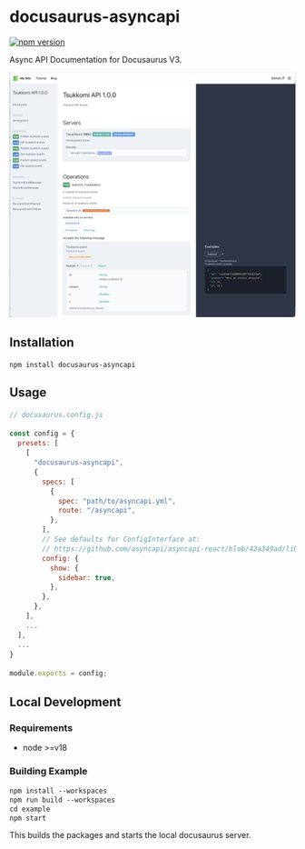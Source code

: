 # docusaurus-asyncapi

[![npm version](https://badge.fury.io/js/docusaurus-asyncapi.svg)](https://badge.fury.io/js/docusaurus-asyncapi)

Async API Documentation for Docusaurus V3.

![docusaurus-asyncapi example screenshot](./example/static/img/docusaurus-asyncapi-example-screenshot-0.png)

## Installation

```
npm install docusaurus-asyncapi
```

## Usage

```js
// docusaurus.config.js

const config = {
  presets: [
    [
      "docusaurus-asyncapi",
      {
        specs: [
          {
            spec: "path/to/asyncapi.yml",
            route: "/asyncapi",
          },
        ],
        // See defaults for ConfigInterface at:
        // https://github.com/asyncapi/asyncapi-react/blob/42a349ad/library/src/config/default.ts#L7
        config: {
          show: {
            sidebar: true,
          },
        },
      },
    ],
    ...
  ],
  ...
}

module.exports = config;
```

## Local Development

### Requirements

- node >=v18

### Building Example

```
npm install --workspaces
npm run build --workspaces
cd example
npm start
```

This builds the packages and starts the local docusaurus server.
